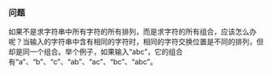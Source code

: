 ### 问题

如果不是求字符串中所有字符的所有排列，而是求字符的所有组合，应该怎么办呢？当输入的字符串中含有相同的字符时，相同的字符交换位置是不同的排列，但却是同一个组合。举个例子，如果输入“abc”，它的组合有“a”、“b”、“c”、“ab”、“ac”、“bc”、“abc”。
